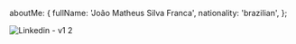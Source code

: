 aboutMe: {
  fullName: 'João Matheus Silva Franca',
  nationality: 'brazilian',
};

<!--
**Joao-Matheus-Franca/Joao-Matheus-Franca** is a ✨ _special_ ✨ repository because its `README.md` (this file) appears on your GitHub profile.

Here are some ideas to get you started:

- 🔭 I’m currently working on ...
- 🌱 I’m currently learning ...
- 👯 I’m looking to collaborate on ...
- 🤔 I’m looking for help with ...
- 💬 Ask me about ...
- 📫 How to reach me: ...
- 😄 Pronouns: ...
- ⚡ Fun fact: ...
-->
![Linkedin - v1 2](https://user-images.githubusercontent.com/106778555/217815301-47f16cf4-1713-430b-ae7e-c500615314ef.jpg)
